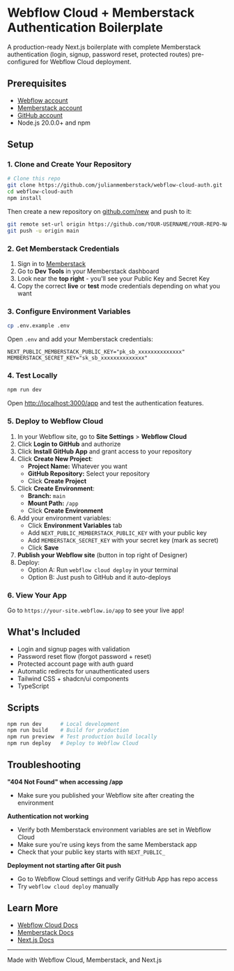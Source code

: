 # Webflow Cloud + Memberstack Authentication Boilerplate

A production-ready Next.js boilerplate with complete Memberstack authentication (login, signup, password reset, protected routes) pre-configured for Webflow Cloud deployment.

## Prerequisites

- [Webflow account](https://webflow.com/dashboard/signup)
- [Memberstack account](https://memberstack.com/)
- [GitHub account](https://github.com/signup)
- Node.js 20.0.0+ and npm

## Setup

### 1. Clone and Create Your Repository

```bash
# Clone this repo
git clone https://github.com/julianmemberstack/webflow-cloud-auth.git
cd webflow-cloud-auth
npm install
```

Then create a new repository on [github.com/new](https://github.com/new) and push to it:

```bash
git remote set-url origin https://github.com/YOUR-USERNAME/YOUR-REPO-NAME.git
git push -u origin main
```

### 2. Get Memberstack Credentials

1. Sign in to [Memberstack](https://memberstack.com/)
2. Go to **Dev Tools** in your Memberstack dashboard
3. Look near the **top right** - you'll see your Public Key and Secret Key
4. Copy the correct **live** or **test** mode credentials depending on what you want

### 3. Configure Environment Variables

```bash
cp .env.example .env
```

Open `.env` and add your Memberstack credentials:

```env
NEXT_PUBLIC_MEMBERSTACK_PUBLIC_KEY="pk_sb_xxxxxxxxxxxxxx"
MEMBERSTACK_SECRET_KEY="sk_sb_xxxxxxxxxxxxxx"
```

### 4. Test Locally

```bash
npm run dev
```

Open [http://localhost:3000/app](http://localhost:3000/app) and test the authentication features.

### 5. Deploy to Webflow Cloud

1. In your Webflow site, go to **Site Settings** > **Webflow Cloud**
2. Click **Login to GitHub** and authorize
3. Click **Install GitHub App** and grant access to your repository
4. Click **Create New Project**:
   - **Project Name:** Whatever you want
   - **GitHub Repository:** Select your repository
   - Click **Create Project**
5. Click **Create Environment**:
   - **Branch:** `main`
   - **Mount Path:** `/app`
   - Click **Create Environment**
6. Add your environment variables:
   - Click **Environment Variables** tab
   - Add `NEXT_PUBLIC_MEMBERSTACK_PUBLIC_KEY` with your public key
   - Add `MEMBERSTACK_SECRET_KEY` with your secret key (mark as secret)
   - Click **Save**
7. **Publish your Webflow site** (button in top right of Designer)
8. Deploy:
   - Option A: Run `webflow cloud deploy` in your terminal
   - Option B: Just push to GitHub and it auto-deploys

### 6. View Your App

Go to `https://your-site.webflow.io/app` to see your live app!

## What's Included

- Login and signup pages with validation
- Password reset flow (forgot password + reset)
- Protected account page with auth guard
- Automatic redirects for unauthenticated users
- Tailwind CSS + shadcn/ui components
- TypeScript

## Scripts

```bash
npm run dev      # Local development
npm run build    # Build for production
npm run preview  # Test production build locally
npm run deploy   # Deploy to Webflow Cloud
```

## Troubleshooting

**"404 Not Found" when accessing /app**
- Make sure you published your Webflow site after creating the environment

**Authentication not working**
- Verify both Memberstack environment variables are set in Webflow Cloud
- Make sure you're using keys from the same Memberstack app
- Check that your public key starts with `NEXT_PUBLIC_`

**Deployment not starting after Git push**
- Go to Webflow Cloud settings and verify GitHub App has repo access
- Try `webflow cloud deploy` manually

## Learn More

- [Webflow Cloud Docs](https://developers.webflow.com/webflow-cloud)
- [Memberstack Docs](https://docs.memberstack.com/)
- [Next.js Docs](https://nextjs.org/docs)

---

Made with Webflow Cloud, Memberstack, and Next.js
